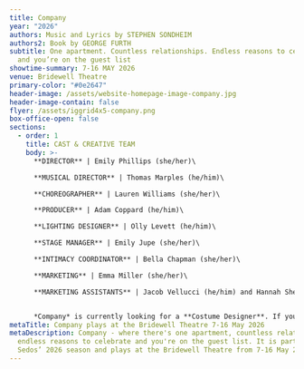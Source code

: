 ```yaml
---
title: Company
year: "2026"
authors: Music and Lyrics by STEPHEN SONDHEIM
authors2: Book by GEORGE FURTH
subtitle: One apartment. Countless relationships. Endless reasons to celebrate —
  and you’re on the guest list
showtime-summary: 7-16 MAY 2026
venue: Bridewell Theatre
primary-color: "#0e2647"
header-image: /assets/website-homepage-image-company.jpg
header-image-contain: false
flyer: /assets/iggrid4x5-company.png
box-office-open: false
sections:
  - order: 1
    title: CAST & CREATIVE TEAM
    body: >-
      **DIRECTOR** | Emily Phillips (she/her)\

      **MUSICAL DIRECTOR** | Thomas Marples (he/him)\

      **CHOREOGRAPHER** | Lauren Williams (she/her)\

      **PRODUCER** | Adam Coppard (he/him)\

      **LIGHTING DESIGNER** | Olly Levett (he/him)\

      **STAGE MANAGER** | Emily Jupe (she/her)\

      **INTIMACY COORDINATOR** | Bella Chapman (she/her)\

      **MARKETING** | Emma Miller (she/her)\

      **MARKETING ASSISTANTS** | Jacob Vellucci (he/him) and Hannah Sheppard (she/her)


      *Company* is currently looking for a **Costume Designer**. If you are interested, please email [production@sedos.co.uk](mailto:production@sedos.co.uk)
metaTitle: Company plays at the Bridewell Theatre 7-16 May 2026
metaDescription: Company - where there's one apartment, countless relationships,
  endless reasons to celebrate and you're on the guest list. It is part of
  Sedos’ 2026 season and plays at the Bridewell Theatre from 7-16 May 2026
---
```


